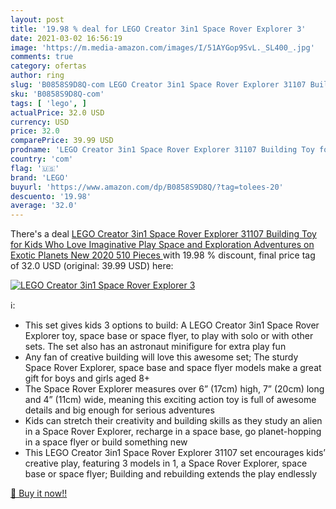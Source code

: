 ```yaml
---
layout: post
title: '19.98 % deal for LEGO Creator 3in1 Space Rover Explorer 3'
date: 2021-03-02 16:56:19
image: 'https://m.media-amazon.com/images/I/51AYGop9SvL._SL400_.jpg'
comments: true
category: ofertas
author: ring
slug: 'B0858S9D8Q-com LEGO Creator 3in1 Space Rover Explorer 31107 Building Toy...'
sku: 'B0858S9D8Q-com'
tags: [ 'lego', ]
actualPrice: 32.0 USD
currency: USD
price: 32.0
comparePrice: 39.99 USD
prodname: 'LEGO Creator 3in1 Space Rover Explorer 31107 Building Toy for Kids Who Love Imaginative Play  Space and Exploration Adventures on Exotic Planets  New 2020  510 Pieces '
country: 'com'
flag: '🇺🇸'
brand: 'LEGO'
buyurl: 'https://www.amazon.com/dp/B0858S9D8Q/?tag=tolees-20'
descuento: '19.98'
average: '32.0'
---
```


There's a deal [LEGO Creator 3in1 Space Rover Explorer 31107 Building Toy for Kids Who Love Imaginative Play  Space and Exploration Adventures on Exotic Planets  New 2020  510 Pieces ](https://www.amazon.com/dp/B0858S9D8Q/?tag=tolees-20)  with  19.98 % discount, final price tag of  32.0 USD (original: 39.99 USD) here:

[![LEGO Creator 3in1 Space Rover Explorer 3](https://m.media-amazon.com/images/I/51AYGop9SvL._SL400_.jpg)](https://www.amazon.com/dp/B0858S9D8Q/?tag=tolees-20)

ℹ️:

- This set gives kids 3 options to build: A LEGO Creator 3in1 Space Rover Explorer toy, space base or space flyer, to play with solo or with other sets. The set also has an astronaut minifigure for extra play fun
- Any fan of creative building will love this awesome set; The sturdy Space Rover Explorer, space base and space flyer models make a great gift for boys and girls aged 8+
- The Space Rover Explorer measures over 6” (17cm) high, 7” (20cm) long and 4” (11cm) wide, meaning this exciting action toy is full of awesome details and big enough for serious adventures
- Kids can stretch their creativity and building skills as they study an alien in a Space Rover Explorer, recharge in a space base, go planet-hopping in a space flyer or build something new
- This LEGO Creator 3in1 Space Rover Explorer 31107 set encourages kids’ creative play, featuring 3 models in 1, a Space Rover Explorer, space base or space flyer; Building and rebuilding extends the play endlessly

[🛒 Buy it now!!](https://www.amazon.com/dp/B0858S9D8Q/?tag=tolees-20)
